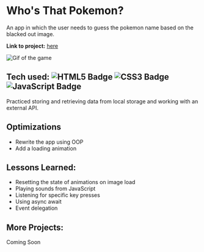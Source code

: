 # Who's That Pokemon?
An app in which the user needs to guess the pokemon name based on the blacked out image.

**Link to project:** [here](https://codepen.io/Sevve/pen/zYWZNZW)

![Gif of the game](https://media.giphy.com/media/DjrT0JykyD2Zn8QOyY/giphy.gif)

## Tech used: ![HTML5 Badge](https://img.shields.io/badge/-HTML5-E34F26?logo=HTML5&logoColor=white&style=flat) ![CSS3 Badge](https://img.shields.io/badge/-CSS3-1572B6?logo=CSS3&logoColor=white&style=flat) ![JavaScript Badge](https://img.shields.io/badge/-JavaScript-F7DF1E?logo=CSS3&logoColor=white&style=flat)

Practiced storing and retrieving data from local storage and working with an external API.

## Optimizations

- Rewrite the app using OOP
- Add a loading animation

## Lessons Learned:

- Resetting the state of animations on image load 
- Playing sounds from JavaScript
- Listening for specific key presses
- Using async await
- Event delegation

## More Projects:

Coming Soon
